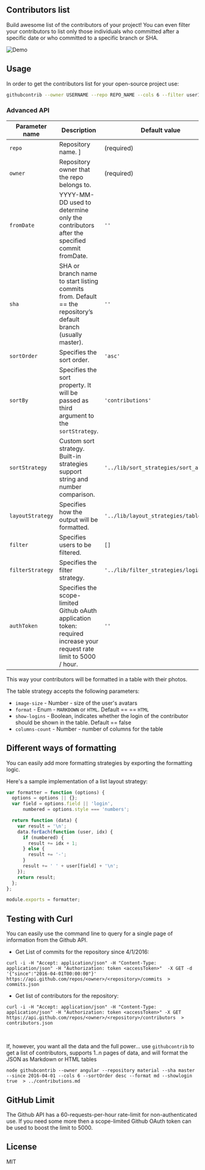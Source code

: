 ## Contributors list

Build awesome list of the contributors of your project! You can even filter your contributors to list only those individuals who committed after a specific date or who committed to a specific branch or SHA.

![Demo](https://raw.githubusercontent.com/mgechev/github-contributors-list/master/assets/demo.png)

## Usage

In order to get the contributors list for your open-source project use:

```bash
githubcontrib --owner USERNAME --repo REPO_NAME --cols 6 --filter user1,user2,user3 | pbcopy
```

### Advanced API

| **Parameter name** | **Description**                                                   | **Default value**                      | **Sample value**                    |
|--------------------|-------------------------------------------------------------------|----------------------------------------|-------------------------------------|
| `repo`             | Repository name. ]                                                                      | (required)                                   | `--repo angular-material`              |
| `owner`             | Repository owner that the repo belongs to.                                                          | (required)                                  | `--owner angular`                    |
| `fromDate`   | YYYY-MM-DD used to determine only the contributors after the specified commit fromDate.                                                          | `''`  | `--fromDate 2016-04-01` |
| `sha`   | SHA or branch name to start listing commits from. Default == the repository’s default branch (usually master).                                                          | `''`  | `--sha e58f3629e` |
| `sortOrder`        | Specifies the sort order.                                                               | `'asc'`                                | `--sortOrder desc`                  |
| `sortBy`           | Specifies the sort property. It will be passed as third argument to the `sortStrategy`. | `'contributions'`                      | `--sortBy login`                    |
| `sortStrategy`     | Custom sort strategy. Built-in strategies support string and number comparison.         | `'../lib/sort_strategies/sort_asc.js'` | `--sortStrategy custom_sort.js`     |
| `layoutStrategy`   | Specifies how the output will be formatted.                                             | `'../lib/layout_strategies/table.js'`  | `--layoutStrategy custom_layout.js` |
| `filter`           | Specifies users to be filtered.                                                         | `[]`                                   | `--filter userlogin1,userlogin2`    |
| `filterStrategy`   | Specifies the filter strategy.                                                          | `'../lib/filter_strategies/login.js'`  | `--filterStrategy custom_filter.js` |
| `authToken`   | Specifies the scope-limited Github oAuth application token: required increase your request rate limit to 5000 / hour.                                                          | `''`  | `--authToken 0da9a3f98dff9a61a0222fd5db201221c5b129f8` |

This way your contributors will be formatted in a table with their photos.

The table strategy accepts the following parameters:

- `image-size` - Number - size of the user's avatars
- `format` - Enum - `MARKDOWN` or `HTML`. Default == == `HTML`
- `show-logins` - Boolean, indicates whether the login of the contributor should be shown in the table. Default == false
- `columns-count` - Number - number of columns for the table

## Different ways of formatting

You can easily add more formatting strategies by exporting the formatting logic.

Here's a sample implementation of a list layout strategy:

```js
var formatter = function (options) {
  options = options || {};
  var field = options.field || 'login',
      numbered = options.style === 'numbers';

  return function (data) {
    var result = '\n';
    data.forEach(function (user, idx) {
      if (numbered) {
        result += idx + 1;
      } else {
        result += '-';
      }
      result += ' ' + user[field] + '\n';
    });
    return result;
  };
};

module.exports = formatter;
```

## Testing with Curl

You can easily use the command line to query for a single page of information from the Github API.

* Get List of commits for the repository since 4/1/2016:
```console
curl -i -H "Accept: application/json" -H "Content-Type: application/json" -H "Authorization: token <accessToken>"  -X GET -d '{"since":"2016-04-01T00:00:00"}' https://api.github.com/repos/<owner>/<repository>/commits  > commits.json
```

* Get list of contributors for the repository:
```console
curl -i -H "Accept: application/json" -H "Content-Type: application/json" -H "Authorization: token <accessToken>" -X GET https://api.github.com/repos/<owner>/<repository>/contributors  > contributors.json
```

<br/>

If, however, you want all the data and the full power... use `githubcontrib` to get a list of contributors, supports 1..n pages of data, and will format the JSON as Markdown or HTML tables

```console
node githubcontrib --owner angular --repository material --sha master --since 2016-04-01 --cols 6 --sortOrder desc --format md --showlogin true  > ../contributions.md
```



## GitHub Limit

The Github API has a 60-requests-per-hour rate-limit for non-authenticated use. If you need some more then a scope-limited Github OAuth token can be used to boost the limit to 5000.

## License

MIT
